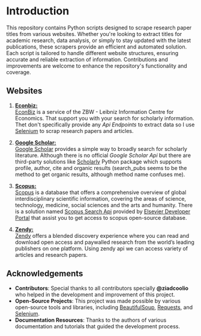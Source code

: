 
# Introduction

This repository contains Python scripts designed to scrape research paper titles from various websites. Whether you're looking to extract titles for academic research, data analysis, or simply to stay updated with the latest publications, these scrapers provide an efficient and automated solution. Each script is tailored to handle different website structures, ensuring accurate and reliable extraction of information. Contributions and improvements are welcome to enhance the repository's functionality and coverage.




## Websites

1. **<u>Econbiz:</u>** <br>
 [EconBiz](https://www.econbiz.de) is a service of the ZBW - Leibniz Information Centre for Economics. That support you with your search for scholarly information. Thet don't specifically provide any *Api Endpoints* to extract data so I use [Selenium](https://www.selenium.dev/documentation/) to scrap research papers and articles.

2. **<u>Google Scholar:</u>** <br>
  [Google Scholar](https://scholar.google.com/schhp?hl=en) provides a simple way to broadly search for scholarly literature. Although there is no official *Google Scholar Api* but there are third-party solutions like [Scholarly](https://github.com/scholarly-python-package/scholarly) Python package which supports profile, author, cite and organic results (search_pubs seems to be the method to get organic results, although method name confuses me).

3. **<u>Scopus:</u>** <br>
  [Scopus](https://www.elsevier.com/products/scopus) is a database that offers a comprehensive overview of global interdisciplinary scientific information, covering the areas of science, technology, medicine, social sciences and the arts and humanity. There is a solution named [Scopus Search Api](https://dev.elsevier.com/documentation/ScopusSearchAPI.wadl) provided by [Elsevier Developer Portal](https://dev.elsevier.com) that assist you to get access to scopus open-source database.

4. **<u>Zendy:</u>** <br>
  [Zendy](https://zendy.io) offers a blended discovery experience where you can read and download open access and paywalled research from the world’s leading publishers on one platform. Using zendy api we can access variety of articles and research papers.


## Acknowledgements

- **Contributors**: Special thanks to all contributors specially **@ziadcoolio** who helped in the development and improvement of this project.
- **Open-Source Projects**: This project was made possible by various open-source tools and libraries, including [BeautifulSoup](https://www.crummy.com/software/BeautifulSoup/), [Requests](https://requests.readthedocs.io/), and [Selenium](https://www.selenium.dev/).
- **Documentation Resources**: Thanks to the authors of various documentation and tutorials that guided the development process.

